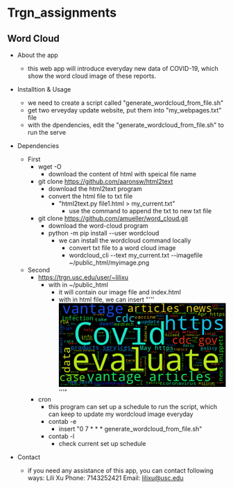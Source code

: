 # Trgn_assignments
## Word Cloud

* About the app
  * this web app will introduce everyday new data of COVID-19, which show the word cloud image of these reports.
  
* Installtion & Usage
  * we need to create a script called "generate_wordcloud_from_file.sh" 
  * get two erveyday update website, put them into "my_webpages.txt" file
  * with the dpendencies, edit the "generate_wordcloud_from_file.sh" to run the serve

* Dependencies
  * First
    * wget -O
      * download the content of html with speical file name
    * git clone https://github.com/aaronsw/html2text
      * download the html2text program
      * convert the html file to txt file
        * "html2text.py file1.html > my_current.txt"
          * use the command to append the txt to new txt file
    * git clone https://github.com/amueller/word_cloud.git
      * download the word-cloud program
      * python -m pip install --user wordcloud
        * we can install the wordcloud command locally
          * convert txt file to a word cloud image
          * wordcloud_cli --text my_current.txt --imagefile ~/public_html/myimage.png
  * Second
    * https://trgn.usc.edu/user/~lilixu
      * with in ~/public_html
        * it will contain our image file and index.html
        * with in html file, we can insert "'''<img src="myimage.png"></img>'''"
    * cron 
      * this program can set up a schedule to run the script, which can keep to update my wordcloud image everyday 
      * contab -e
        * insert "0 7 * * * generate_wordcloud_from_file.sh"
      * contab -l
        * check current set up schedule
* Contact
  * if you need any assistance of this app,
  you can contact following ways:
  Lili Xu
  Phone: 7143252421
  Email: lilixu@usc.edu
